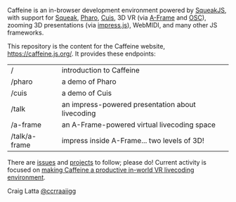 Caffeine is an in-browser development environment powered by [SqueakJS](https://squeak.js.org), with support for [Squeak](http://squeak.org), [Pharo](https://pharo.org), [Cuis](http://cuis-smalltalk.org), 3D VR (via [A-Frame](https://aframe.io) and [OSC](http://opensoundcontrol.org)), zooming 3D presentations (via [impress.js](https://impress.js.org)), WebMIDI, and many other JS frameworks.

This repository is the content for the Caffeine website, https://caffeine.js.org/. It provides these endpoints:

<table>
<tr><td>/</td><td>introduction to Caffeine</tr>
<tr><td>/pharo</td><td>a demo of Pharo</tr>
<tr><td>/cuis</td><td>a demo of Cuis</tr>
<tr><td>/talk</td><td>an impress-powered presentation about livecoding</td></tr>
<tr><td>/a-frame</td><td>an A-Frame-powered virtual livecoding space</td></tr>
<tr><td>/talk/a-frame</td><td>impress inside A-Frame... two levels of 3D!</td></tr>
</table>

There are [issues](https://github.com/ccrraaiigg/ccrraaiigg.github.io/issues) and [projects](https://github.com/ccrraaiigg/ccrraaiigg.github.io/projects) to follow; please do! Current activity is focused on [making Caffeine a productive in-world VR livecoding environment](https://github.com/ccrraaiigg/ccrraaiigg.github.io/projects/1).

Craig Latta
[@ccrraaiigg](https://twitter.com/ccrraaiigg)

